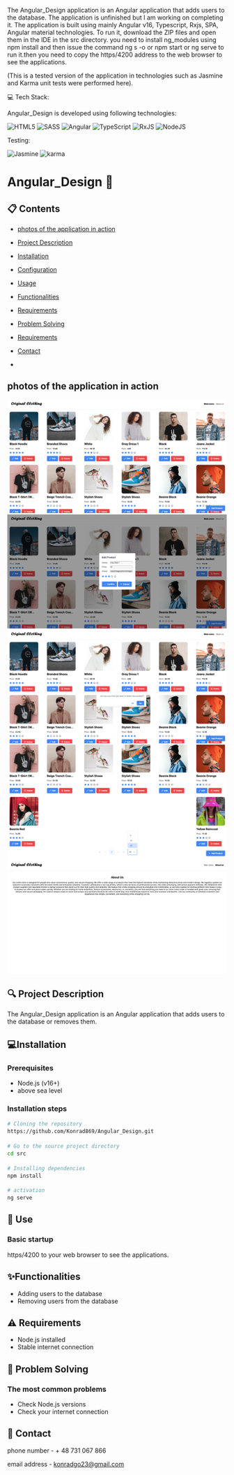 The Angular_Design application is an Angular application that adds users to the database. The application is unfinished but I am working on completing it. The application is built using mainly Angular v16, Typescript, Rxjs, SPA, Angular material technologies. To run it, download the ZIP files and open them in the IDE in the src directory. you need to install ng_modules using npm install and then issue the command ng s -o or npm start or ng serve  to run it.then you need to copy the https/4200 address to the web browser to see the applications.

(This is a tested version of the application in technologies such as Jasmine and Karma unit tests were performed here).


💻 Tech Stack:



Angular_Design is developed using following technologies:



![HTML5](https://img.shields.io/badge/html5-%23E34F26.svg?style=for-the-badge&logo=html5&logoColor=white)   ![SASS](https://img.shields.io/badge/SASS-hotpink.svg?style=for-the-badge&logo=SASS&logoColor=white) ![Angular](https://img.shields.io/badge/angular-%23DD0031.svg?style=for-the-badge&logo=angular&logoColor=white) ![TypeScript](https://img.shields.io/badge/typescript-%23007ACC.svg?style=for-the-badge&logo=typescript&logoColor=white) ![RxJS](https://img.shields.io/badge/rxjs-%23B7178C.svg?style=for-the-badge&logo=reactivex&logoColor=white) ![NodeJS](https://img.shields.io/badge/node.js-6DA55F?style=for-the-badge&logo=node.js&logoColor=white)


Testing:


![Jasmine](https://img.shields.io/badge/jasmine-%238A4182.svg?style=for-the-badge&logo=jasmine&logoColor=white)
<img src="https://raw.githubusercontent.com/detain/svg-logos/780f25886640cef088af994181646db2f6b1a3f8/svg/karma.svg" alt="karma" width="40" height="40"/> </a> 


# Angular_Design 🚀

## 📋 Contents
- [photos of the application in action](#-photosoftheapplicationinaction)
- [Project Description](#-project-description)
- [Installation](#-installation)
- [Configuration](#-configuration)
- [Usage](#-use)
- [Functionalities](#-Functionalities)
- [Requirements](#-Requirements)
- [Problem Solving](#-ProblemSolving)
- [Requirements](#-Requirements)
- [Contact](#-Contact)

- 
##  photos of the application in action

<img src="zrzuty ekranu/Zrzut ekranu 2025-02-17 o 18.20.22.png" alt="Alt text">  
<img src="zrzuty ekranu/Zrzut ekranu 2025-02-17 o 18.20.41.png" alt="Alt text">  
<img src="zrzuty ekranu/Zrzut ekranu 2025-02-17 o 18.20.52.png" alt="Alt text">  
<img src="zrzuty ekranu/Zrzut ekranu 2025-02-17 o 18.21.13.png" alt="Alt text"> 
<img src="zrzuty ekranu/Zrzut ekranu 2025-02-17 o 18.21.24.png" alt="Alt text">  
                

## 🔍 Project Description
The Angular_Design application is an Angular application that adds users to the database or removes them.

## 💻Installation

### Prerequisites
- Node.js (v16+)
- above sea level

### Installation steps
```bash
# Cloning the repository
https://github.com/Konrad869/Angular_Design.git

# Go to the source project directory
cd src

# Installing dependencies
npm install

# activation
ng serve
``` 

## 🚀 Use

### Basic startup
https/4200 to your web browser to see the applications.


## ✨Functionalities
- Adding users to the database
- Removing users from the database


## ⚠️ Requirements
- Node.js installed 
- Stable internet connection

## 🐞 Problem Solving

### The most common problems
   - Check Node.js versions
   - Check your internet connection

## 🤝 Contact
phone number - + 48 731 067 866

email address - konradgo23@gmail.com





